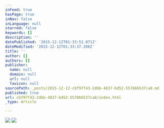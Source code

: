 ```yaml
---
inFeed: true
hasPage: true
inNav: false
inLanguage: null
starred: false
keywords: []
description: ''
datePublished: '2015-12-12T01:33:51.071Z'
dateModified: '2015-12-12T01:33:37.286Z'
title: ''
author: []
authors: []
publisher:
  name: null
  domain: null
  url: null
  favicon: null
sourcePath: _posts/2015-12-12-cbf97f43-2dbb-4837-bd52-557866537ca8.md
published: true
url: cbf97f43-2dbb-4837-bd52-557866537ca8/index.html
_type: Article

---
```

![](https://the-grid-user-content.s3-us-west-2.amazonaws.com/037c2310-c6da-49bd-a6eb-9eb0ac380ba8.jpg)
![](https://the-grid-user-content.s3-us-west-2.amazonaws.com/b15bc69c-c4c7-4d58-9c76-37453216df13.jpg)
